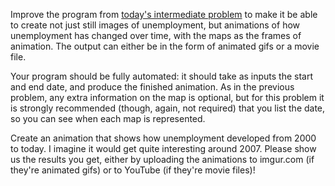 Improve the program from [today's intermediate problem](http://www.reddit.com/r/dailyprogrammer/comments/101mi5/9172012_challenge_99_intermediate_unemployment/) to make it be able to create not just still images of unemployment, but animations of how unemployment has changed over time, with the maps as the frames of animation. The output can either be in the form of animated gifs or a movie file.

Your program should be fully automated: it should take as inputs the start and end date, and produce the finished animation. As in the previous problem, any extra information on the map is optional, but for this problem it is strongly recommended (though, again, not required) that you list the date, so you can see when each map is represented. 

Create an animation that shows how unemployment developed from 2000 to today. I imagine it would get quite interesting around 2007. Please show us the results you get, either by uploading the animations to imgur.com (if they're animated gifs) or to YouTube (if they're movie files)!